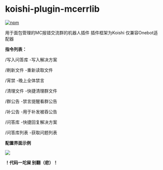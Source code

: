 # koishi-plugin-mcerrlib

[![npm](https://img.shields.io/npm/v/koishi-plugin-mcerrlib?style=flat-square)](https://www.npmjs.com/package/koishi-plugin-mcerrlib)

用于面包管理的MC报错交流群的机器人插件 插件框架为Koishi 仅兼容Onebot适配器


**指令列表：**

/写入问答库  -写入解决方案

/刷新文件  -重新读取文件

/宵禁  -晚上全体禁言

/清理文件  -快捷清理群文件

/群公告  -禁言提醒看群公告

/补公告  -用于补发被吞公告

/问答库  -快捷回复解决方案

/问答库列表  -获取问题列表

**配置界面示例**

![](https://img.picui.cn/free/2025/03/29/67e7203caa7a4.jpg)

**！代码一坨屎 别翻（悲）！**
